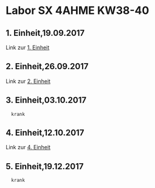 # Labor SX 4AHME KW38-40

## 1. Einheit,19.09.2017  
Link zur [1. Einheit](https://github.com/strlum14/test1/blob/master/strlum14_kw38.md)
## 2. Einheit,26.09.2017  
Link zur [2. Einheit](https://github.com/HTLMechatronics/m14-la1-sx/blob/strlum14/strlum14/strlum14_kw39.md) 
## 3. Einheit,03.10.2017
      krank
## 4. Einheit,12.10.2017
Link zur [4. Einheit](https://github.com/strlum14/m14-la1-sx/blob/strlum14/strlum14/strlum14_kw51.md)
## 5. Einheit,19.12.2017
      krank
